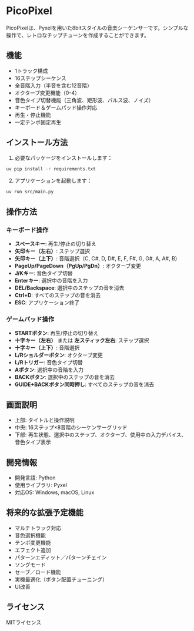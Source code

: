 # PicoPixel

PicoPixelは、Pyxelを用いた8bitスタイルの音楽シーケンサーです。シンプルな操作で、レトロなチップチューンを作成することができます。

## 機能

- 1トラック構成
- 16ステップシーケンス
- 全音階入力（半音を含む12音階）
- オクターブ変更機能（0-4）
- 音色タイプ切替機能（三角波、矩形波、パルス波、ノイズ）
- キーボード＆ゲームパッド操作対応
- 再生・停止機能
- 一定テンポ固定再生

## インストール方法

1. 必要なパッケージをインストールします：

```bash
uv pip install -r requirements.txt
```

2. アプリケーションを起動します：

```bash
uv run src/main.py
```

## 操作方法

### キーボード操作

- **スペースキー**: 再生/停止の切り替え
- **矢印キー（左右）**: ステップ選択
- **矢印キー（上下）**: 音階選択（C, C#, D, D#, E, F, F#, G, G#, A, A#, B）
- **PageUp/PageDown（PgUp/PgDn）**: オクターブ変更
- **J/Kキー**: 音色タイプ切替
- **Enterキー**: 選択中の音階を入力
- **DEL/Backspace**: 選択中のステップの音を消去
- **Ctrl+D**: すべてのステップの音を消去
- **ESC**: アプリケーション終了

### ゲームパッド操作

- **STARTボタン**: 再生/停止の切り替え
- **十字キー（左右）** または **左スティック左右**: ステップ選択
- **十字キー（上下）**: 音階選択
- **L/Rショルダーボタン**: オクターブ変更
- **L/Rトリガー**: 音色タイプ切替
- **Aボタン**: 選択中の音階を入力
- **BACKボタン**: 選択中のステップの音を消去
- **GUIDE+BACKボタン同時押し**: すべてのステップの音を消去

## 画面説明

- 上部: タイトルと操作説明
- 中央: 16ステップ×8音階のシーケンサーグリッド
- 下部: 再生状態、選択中のステップ、オクターブ、使用中の入力デバイス、音色タイプ表示

## 開発情報

- 開発言語: Python
- 使用ライブラリ: Pyxel
- 対応OS: Windows, macOS, Linux

## 将来的な拡張予定機能

- マルチトラック対応
- 音色選択機能
- テンポ変更機能
- エフェクト追加
- パターンエディット／パターンチェイン
- ソングモード
- セーブ／ロード機能
- 実機最適化（ボタン配置チューニング）
- UI改善

## ライセンス

MITライセンス
